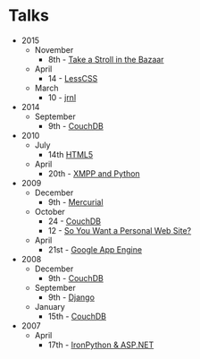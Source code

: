 # Talks

* 2015
  * November
    * 8th - [Take a Stroll in the Bazaar](2015/11/08/take-a-stroll-in-the-bazaar/)
  * April
    * 14 - [LessCSS](2015/04/14/lesscss/)
  * March
    * 10 - [jrnl](2015/03/10/jrnl/)
* 2014
  * September
    * 9th - [CouchDB](2014/09/09/couchdb/)
* 2010
  * July
    * 14th [HTML5](2010/07/14/html5/)
  * April
    * 20th - [XMPP and Python](2010/04/20/xmpp-python/)
* 2009
  * December
    * 9th - [Mercurial](2009/12/09/mercurial/)
  * October
    * 24 - [CouchDB](2009/10/24/couchdb/)
    * 12 - [So You Want a Personal Web Site?](2009/10/12/so-you-want-a-personal-web-site/)
  * April
    * 21st - [Google App Engine](2009/04/21/google-app-engine/)
* 2008
  * December
    * 9th - [CouchDB](2008/12/09/couchdb/)
  * September
    * 9th - [Django](2008/09/09/django/)
  * January
    * 15th - [CouchDB](2009/01/15/couchdb/)
* 2007
  * April
    * 17th - [IronPython & ASP.NET](2007/04/17/ironpython-aspnet/)
